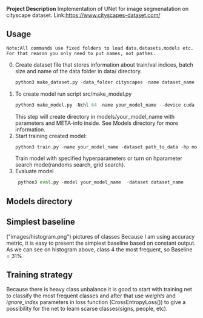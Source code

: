 __Project Description__
  Implementation of UNet for image segmenatation on cityscape dataset.
    Link:https://www.cityscapes-dataset.com/
## Usage
    Note:All commands use fixed folders to load data,datasets,models etc. For that reason you only need to put names, not pathes.
  0. Create dataset file that stores information about train/val indices, batch size and  name of the data folder in data/ directory.
        ```python 
        python3 make_dataset.py -data_folder cityscapes -name dataset_name -val_percent 0.2 -tr_batch_size 8
        ```
  1. To create model run script src/make_model.py
        ```python 
        python3 make_model.py -Nchl 64 -name your_model_name --device cuda
        ```
     This step will create directory in models/your_model_name with parameters and META-info inside.
     See Models directory for more information.
  2. Start training created model:
       ```python
       python3 train.py -name your_model_name -dataset path_to_data -hp mode
       ```
     Train model with specified hyperparameters or turn on hparameter search mode(randoms search, grid search).
  3. Evaluate model
      ```python
       python3 eval.py -model your_model_name  -dataset dataset_name   
       ```
         
## Models directory   


## Simplest baseline
 ("images/histogram.png")
 pictures of classes
 Because I am using accuracy metric, it is easy to present the simplest baseline based on constant output. As we can see on   histogram above, class 4 the most frequent, so 
   Baseline = 31%

## Training strategy
 Because there is heavy class unbalance it is good to start with training net to classify the most frequent classes and after that use _weights_ and _ignore_index_  parameters in loss function (CrossEntropyLoss()) to give a possibility for the net to learn scarse classes(signs, people, etc).
